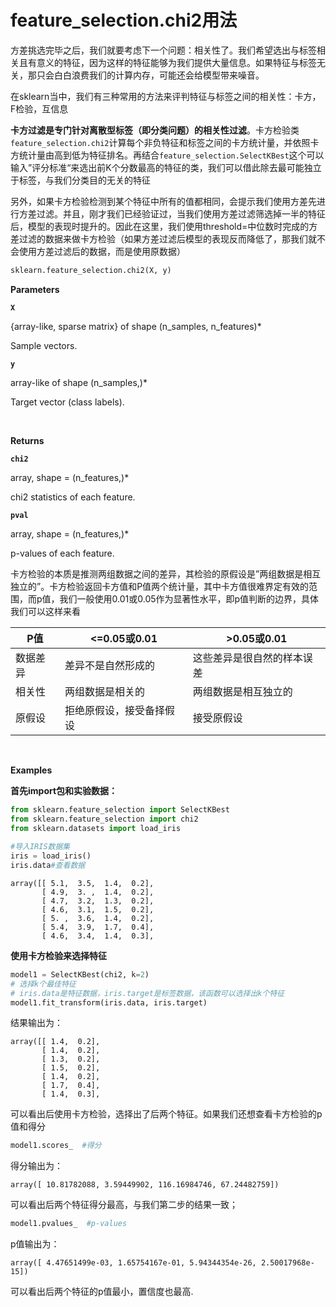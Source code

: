 # feature_selection.chi2用法

方差挑选完毕之后，我们就要考虑下一个问题：相关性了。我们希望选出与标签相关且有意义的特征，因为这样的特征能够为我们提供大量信息。如果特征与标签无关，那只会白白浪费我们的计算内存，可能还会给模型带来噪音。

在sklearn当中，我们有三种常用的方法来评判特征与标签之间的相关性：卡方，F检验，互信息  



**卡方过滤是专门针对离散型标签（即分类问题）的相关性过滤**。卡方检验类`feature_selection.chi2`计算每个非负特征和标签之间的卡方统计量，并依照卡方统计量由高到低为特征排名。再结合`feature_selection.SelectKBest`这个可以输入”评分标准“来选出前K个分数最高的特征的类，我们可以借此除去最可能独立于标签，与我们分类目的无关的特征  

另外，如果卡方检验检测到某个特征中所有的值都相同，会提示我们使用方差先进行方差过滤。并且，刚才我们已经验证过，当我们使用方差过滤筛选掉一半的特征后，模型的表现时提升的。因此在这里，我们使用threshold=中位数时完成的方差过滤的数据来做卡方检验（如果方差过滤后模型的表现反而降低了，那我们就不会使用方差过滤后的数据，而是使用原数据）  

```python
sklearn.feature_selection.chi2(X, y)
```

**Parameters**

**`X`**

{array-like, sparse matrix} of shape (n_samples, n_features)*

Sample vectors.

**`y`**

array-like of shape (n_samples,)*

Target vector (class labels).

<br>

**Returns**

**`chi2`**

array, shape = (n_features,)*

chi2 statistics of each feature.

**`pval`**

array, shape = (n_features,)*

p-values of each feature.



卡方检验的本质是推测两组数据之间的差异，其检验的原假设是”两组数据是相互独立的”。卡方检验返回卡方值和P值两个统计量，其中卡方值很难界定有效的范围，而p值，我们一般使用0.01或0.05作为显著性水平，即p值判断的边界，具体我们可以这样来看  

| P值      | <=0.05或0.01             | >0.05或0.01                |
| -------- | ------------------------ | -------------------------- |
| 数据差异 | 差异不是自然形成的       | 这些差异是很自然的样本误差 |
| 相关性   | 两组数据是相关的         | 两组数据是相互独立的       |
| 原假设   | 拒绝原假设，接受备择假设 | 接受原假设                 |

<br>

**Examples**

**首先import包和实验数据：**

```python
from sklearn.feature_selection import SelectKBest
from sklearn.feature_selection import chi2
from sklearn.datasets import load_iris
 
#导入IRIS数据集
iris = load_iris()
iris.data#查看数据
```

```
array([[ 5.1,  3.5,  1.4,  0.2],
       [ 4.9,  3. ,  1.4,  0.2],
       [ 4.7,  3.2,  1.3,  0.2],
       [ 4.6,  3.1,  1.5,  0.2],
       [ 5. ,  3.6,  1.4,  0.2],
       [ 5.4,  3.9,  1.7,  0.4],
       [ 4.6,  3.4,  1.4,  0.3],
```

**使用卡方检验来选择特征**

```python
model1 = SelectKBest(chi2, k=2)
# 选择k个最佳特征
# iris.data是特征数据，iris.target是标签数据，该函数可以选择出k个特征 
model1.fit_transform(iris.data, iris.target)

```

结果输出为：

```
array([[ 1.4,  0.2],
       [ 1.4,  0.2],
       [ 1.3,  0.2],
       [ 1.5,  0.2],
       [ 1.4,  0.2],
       [ 1.7,  0.4],
       [ 1.4,  0.3],

```



可以看出后使用卡方检验，选择出了后两个特征。如果我们还想查看卡方检验的p值和得分

```python
model1.scores_  #得分
```

得分输出为：

```
array([ 10.81782088, 3.59449902, 116.16984746, 67.24482759])
```

可以看出后两个特征得分最高，与我们第二步的结果一致；

```python
model1.pvalues_  #p-values
```

p值输出为：

```
array([ 4.47651499e-03, 1.65754167e-01, 5.94344354e-26, 2.50017968e-15])
```

可以看出后两个特征的p值最小，置信度也最高.